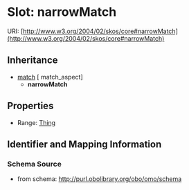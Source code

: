 # Slot: narrowMatch

URI: [http://www.w3.org/2004/02/skos/core#narrowMatch](http://www.w3.org/2004/02/skos/core#narrowMatch)




## Inheritance

* [match](match.md) [ match_aspect]
    * **narrowMatch**



## Properties

 * Range: [Thing](Thing.md)



## Identifier and Mapping Information







### Schema Source


* from schema: http://purl.obolibrary.org/obo/omo/schema



